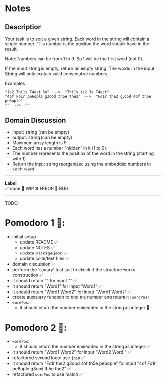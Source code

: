 # Notes

## Description

Your task is to sort a given string. Each word in the string will contain a single number. This number is the position the word should have in the result.

Note: Numbers can be from 1 to 9. So 1 will be the first word (not 0).

If the input string is empty, return an empty string. The words in the input String will only contain valid consecutive numbers.

Examples
```
"is2 Thi1s T4est 3a"  -->  "Thi1s is2 3a T4est"
"4of Fo1r pe6ople g3ood th5e the2"  -->  "Fo1r the2 g3ood 4of th5e pe6ople"
""  -->  ""
```

## Domain Discussion

- input: string (can be empty)
- output: string (can be empty)
- Maximum array length is 9
- Each word has a number "hidden" in it (1 to 9). 
- The number represents the position of the word in the string (starting with 1)
- Return the input string reorganized using the embedded numbers in each word.

---

**Label**  
✅ done 🚧 WIP ❌ ERROR 🐛 BUG 

---

TODO:

# Pomodoro 1 🍅:

- initial setup
    - update README ✅
    - update NOTES ✅
    - update package.json ✅
    - update code/test files ✅
- domain discussion ✅
- perform the 'canary' test just to check if the structure works construction ✅
- it should return "" for input "" ✅
- it should return "Word1" for input "Word1" ✅
- it should return "Word1 Word2" for input "Word1 Word2" ✅
- create auxialiary function to find the number and return it (`wordPos`)
- `wordPos`:
    - it should return the number embedded in the string as integer 🚧

# Pomodoro 2 🍅:
- `wordPos`:
    - it should return the number embedded in the string as integer ✅
- it should return "Word1 Word2" for input "Word2 Word1" ✅
- refactored second loop: use `join` ✅
- it should return "Fo1r the2 g3ood 4of th5e pe6ople" for input "4of Fo1r pe6ople g3ood th5e the2" ✅
- refactored `wordPos` to use match ✅